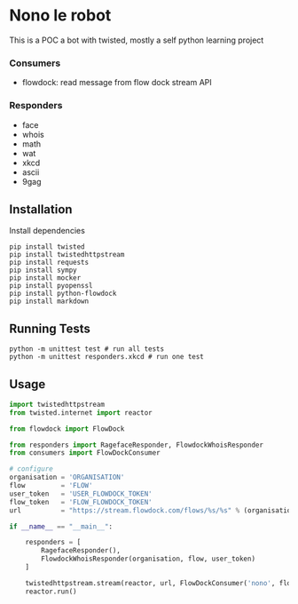 Nono le robot
=============

This is a POC a bot with twisted, mostly a self python learning project

### Consumers

 - flowdock: read message from flow dock stream API

### Responders

 - face
 - whois
 - math
 - wat
 - xkcd
 - ascii
 - 9gag

## Installation

Install dependencies

    pip install twisted
    pip install twistedhttpstream
    pip install requests
    pip install sympy
    pip install mocker
    pip install pyopenssl
    pip install python-flowdock
    pip install markdown

## Running Tests

    python -m unittest test # run all tests
    python -m unittest responders.xkcd # run one test

## Usage

```python
import twistedhttpstream
from twisted.internet import reactor

from flowdock import FlowDock

from responders import RagefaceResponder, FlowdockWhoisResponder
from consumers import FlowDockConsumer

# configure
organisation = 'ORGANISATION'
flow         = 'FLOW'
user_token   = 'USER_FLOWDOCK_TOKEN'
flow_token   = 'FLOW_FLOWDOCK_TOKEN'
url          = "https://stream.flowdock.com/flows/%s/%s" % (organisation, flow)

if __name__ == "__main__":

    responders = [
        RagefaceResponder(),
        FlowdockWhoisResponder(organisation, flow, user_token)
    ]

    twistedhttpstream.stream(reactor, url, FlowDockConsumer('nono', flow_token, responders), username=user_token, password="")
    reactor.run()

```
